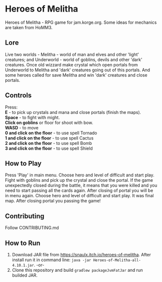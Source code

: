 # Heroes of Melitha
Heroes of Melitha - RPG game for jam.korge.org. Some ideas for mechanics are taken from HoMM3.
## Lore
Live two worlds - Melitha - world of man and elves and other 'light' creatures; and Underworld - world of goblins, devils and other 'dark' creatures. Once old wizzard make crystal which open portals from Underworld to Melitha and 'dark' creatures going out of this portals. And some heroes called for save Melitha and win 'dark' creatures and close portals.
## Controls
Press:  
**E** - to pick up crystals and mana and close portals (finish the maps).  
**Space** - to fight with might.  
**Click on goblins** or floor for shoot with bow.  
**WASD** - to move  
**0 and click on the floor** - to use spell Tornado  
**1 and click on the floor** - to use spell Cactus  
**2 and click on the floor** - to use spell Bomb  
**3 and click on the floor** - to use spell Shield  
## How to Play
Press 'Play' in main menu. Choose hero and level of difficult and start play. Fight with goblins and pick up the crystal and close the portal. If the game unexpectedly closed during the battle, it means that you were killed and you need to start passing all the cards again.
After closing of portal you will be in menu again. Choose hero and level of difficult and start play. It was final map. After closing portal you passing the game!
## Contributing
Follow CONTRIBUTING.md
## How to Run
1. Download JAR file from https://snaulx.itch.io/heroes-of-melitha. After install run it in command line: `java -jar Heroes-of-Melitha-all-4.10.1.jar`.
-or-
2. Clone this repository and build `gradlew packageJvmFatJar` and run builded JAR.
